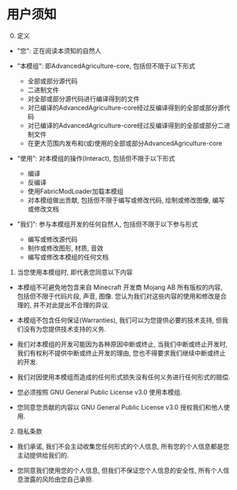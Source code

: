 # 用户须知

0. 定义
- "您": 正在阅读本须知的自然人

- "本模组": 即AdvancedAgriculture-core, 包括但不限于以下形式
    - 全部或部分源代码
    - 二进制文件
    - 对全部或部分源代码进行编译得到的文件
    - 对已编译的AdvancedAgriculture-core经过反编译得到的全部或部分源代码
    - 对已编译的AdvancedAgriculture-core经过反编译得到的全部或部分二进制文件
    - 在更大范围内发布和(或)使用的全部或部分AdvancedAgriculture-core
    
- "使用": 对本模组的操作(Interact), 包括但不限于以下形式
    - 编译
    - 反编译
    - 使用FabricModLoader加载本模组
    - 对本模组做出贡献, 包括但不限于编写或修改代码, 绘制或修改图像, 编写或修改文档
    
- "我们": 参与本模组开发的任何自然人, 包括但不限于以下参与形式
    - 编写或修改源代码
    - 制作或修改图形, 材质, 音效
    - 编写或修改本模组的任何文档

1. 当您使用本模组时, 即代表您同意以下内容  

- 本模组不可避免地包含来自 Minecraft 开发商 Mojang AB 所有版权的内容, 包括但不限于代码片段, 声音, 图像. 
您认为我们对这些内容的使用和修改是合理的, 并不对此提出不合理的异议.  

- 本模组不包含任何保证(Warranties), 我们可以为您提供必要的技术支持, 但我们没有为您提供技术支持的义务.  

- 我们对本模组的开发可能因为各种原因中断或终止, 当我们中断或终止开发时, 我们有权利不提供中断或终止开发的理由, 您也不得要求我们继续中断或终止的开发.  

- 我们对因使用本模组而造成的任何形式损失没有任何义务进行任何形式的赔偿.  

- 您必须按照 GNU General Public License v3.0 使用本模组.  

- 您同意您贡献的内容以 GNU General Public License v3.0 授权我们和他人使用.  

2. 隐私条款

- 我们承诺, 我们不会主动收集您任何形式的个人信息, 所有您的个人信息都是您主动提供给我们的.  

- 您同意我们使用您的个人信息, 但我们不保证您个人信息的安全性, 所有个人信息泄露的风险由您自己承担.  
